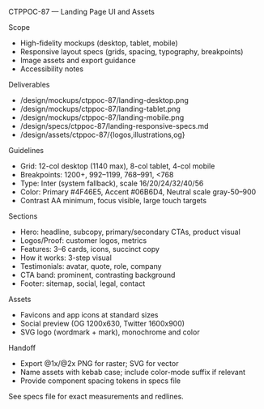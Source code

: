 CTPPOC-87 — Landing Page UI and Assets

Scope
- High-fidelity mockups (desktop, tablet, mobile)
- Responsive layout specs (grids, spacing, typography, breakpoints)
- Image assets and export guidance
- Accessibility notes

Deliverables
- /design/mockups/ctppoc-87/landing-desktop.png
- /design/mockups/ctppoc-87/landing-tablet.png
- /design/mockups/ctppoc-87/landing-mobile.png
- /design/specs/ctppoc-87/landing-responsive-specs.md
- /design/assets/ctppoc-87/{logos,illustrations,og}

Guidelines
- Grid: 12-col desktop (1140 max), 8-col tablet, 4-col mobile
- Breakpoints: 1200+, 992–1199, 768–991, <768
- Type: Inter (system fallback), scale 16/20/24/32/40/56
- Color: Primary #4F46E5, Accent #06B6D4, Neutral scale gray-50–900
- Contrast AA minimum, focus visible, large touch targets

Sections
- Hero: headline, subcopy, primary/secondary CTAs, product visual
- Logos/Proof: customer logos, metrics
- Features: 3–6 cards, icons, succinct copy
- How it works: 3-step visual
- Testimonials: avatar, quote, role, company
- CTA band: prominent, contrasting background
- Footer: sitemap, social, legal, contact

Assets
- Favicons and app icons at standard sizes
- Social preview (OG 1200x630, Twitter 1600x900)
- SVG logo (wordmark + mark), monochrome and color

Handoff
- Export @1x/@2x PNG for raster; SVG for vector
- Name assets with kebab case; include color-mode suffix if relevant
- Provide component spacing tokens in specs file

See specs file for exact measurements and redlines.
